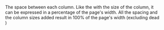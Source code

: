 The space between each column. Like the with the size of the column, it can be expressed in a percentage of the page's width. All the spacing and the column sizes added result in 100% of the page's width (excluding dead )